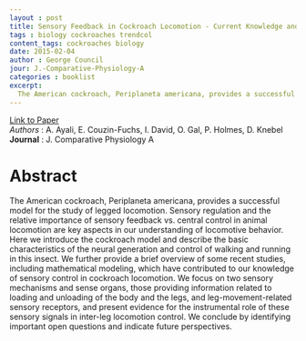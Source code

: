 ```yaml
---
layout : post
title: Sensory Feedback in Cockroach Locomotion - Current Knowledge and Open Questions
tags : biology cockroaches trendcol
content_tags: cockroaches biology
date: 2015-02-04
author : George Council 
jour: J.-Comparative-Physiology-A
categories : booklist
excerpt: 
  The American cockroach, Periplaneta americana, provides a successful model for the study of legged locomotion. Sensory regulation and the relative importance of sensory feedback vs. central control in animal locomotion are key aspects in our understanding of locomotive behavior. Here we introduce the cockroach model and describe the basic characteristics of the neural generation and control of walking and running in this insect. 
---
```



[Link to Paper](http://dx.doi.org/10.1007/s00359-014-0968-1)
<br>
_Authors_ : A. Ayali, E. Couzin-Fuchs, I. David, O. Gal, P. Holmes, D. Knebel
<br>
__Journal__ : J. Comparative Physiology A
<br>

Abstract
========
The American cockroach, Periplaneta americana, provides a successful model for the study of legged locomotion. Sensory regulation and the relative importance of sensory feedback vs. central control in animal locomotion are key aspects in our understanding of locomotive behavior. Here we introduce the cockroach model and describe the basic characteristics of the neural generation and control of walking and running in this insect. We further provide a brief overview of some recent studies, including mathematical modeling, which have contributed to our knowledge of sensory control in cockroach locomotion. We focus on two sensory mechanisms and sense organs, those providing information related to loading and unloading of the body and the legs, and leg-movement-related sensory receptors, and present evidence for the instrumental role of these sensory signals in inter-leg locomotion control. We conclude by identifying important open questions and indicate future perspectives.
